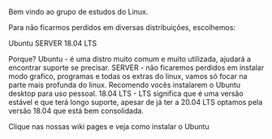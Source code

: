 Bem vindo ao grupo de estudos do Linux.

Para não ficarmos perdidos em diversas distribuições, escolhemos:

Ubuntu SERVER 18.04 LTS

Porque?
Ubuntu - é uma distro muito comum e muito utilizada, ajudará a encontrar suporte se precisar.
SERVER - não ficaremos perdidos em instalar modo grafico, programas e todas os extras do linux, vamos só focar na parte mais profunda do linux. Recomendo vocês instalarem o Ubuntu desktop para uso pessoal.
18.04 LTS - LTS significa que é uma versão estável e que terá longo suporte, apesar de já ter a 20.04 LTS optamos pela versão 18.04 que está bem consolidada.

Clique nas nossas wiki pages e veja como instalar o Ubuntu